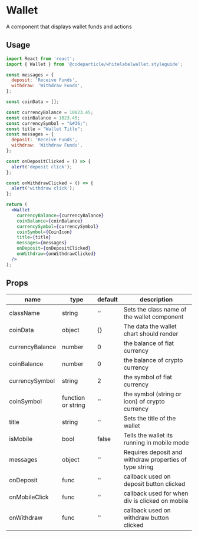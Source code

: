 # Wallet

A component that displays wallet funds and actions

## Usage

```jsx
import React from 'react';
import { Wallet } from '@codeparticle/whitelabelwallet.styleguide';

const messages = {
  deposit: 'Receive Funds',
  withdraw: 'Withdraw Funds',
};

const coinData = [];

const currencyBalance = 10023.45;
const coinBalance = 1023.45;
const currencySymbol = "&#36;";
const title = "Wallet Title";
const messages = {
  deposit: 'Receive Funds',
  withdraw: 'Withdraw Funds',
};

const onDepositClicked = () => {
  alert('deposit click');
};

const onWithdrawClicked = () => {
  alert('withdraw click');
};

return (
  <Wallet
    currencyBalance={currencyBalance}
    coinBalance={coinBalance}
    currencySymbol={currencySymbol}
    coinSymbol={CoinIcon}
    title={title}
    messages={messages}
    onDeposit={onDepositClicked}
    onWithdraw={onWithdrawClicked}
  />
);
```

## Props

| name | type | default | description |
| ---- | ---- | ------- | ----------- |
| className | string | '' | Sets the class name of the wallet component |
| coinData | object | {} | The data the wallet chart should render |
| currencyBalance | number | 0 | the balance of fiat currency |
| coinBalance | number | 0 | the balance of crypto currency |
| currencySymbol | string | 2 | the symbol of fiat currency |
| coinSymbol | function or string | '' | the symbol (string or icon) of crypto currency |
| title | string | '' | Sets the title of the wallet |
| isMobile | bool | false | Tells the wallet its running in mobile mode |
| messages | object | '' | Requires deposit and withdraw properties of type string |
| onDeposit | func | '' | callback used on deposit button clicked |
| onMobileClick | func | '' | callback used for when div is clicked on mobile |
| onWithdraw | func | '' | callback used on withdraw button clicked |
